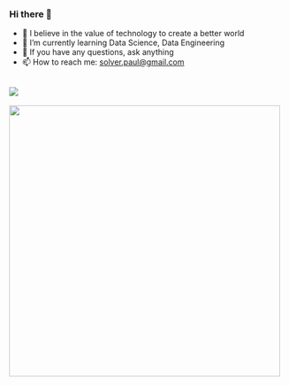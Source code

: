 ### Hi there 👋

- 🙏 I believe in the value of technology to create a better world
- 🌱 I’m currently learning Data Science, Data Engineering
- 💬 If you have any questions, ask anything
- 📫 How to reach me: solver.paul@gmail.com

<br/>

<!--
**Paul-scpark/Paul-scpark** is a ✨ _special_ ✨ repository because its `README.md` (this file) appears on your GitHub profile.

Here are some ideas to get you started:

- 🔭 I’m currently working on ...
- 🌱 I’m currently learning ...
- 👯 I’m looking to collaborate on ...
- 🤔 I’m looking for help with ...
- 💬 Ask me about ...
- 📫 How to reach me: ...
- 😄 Pronouns: ...
- ⚡ Fun fact: ...
-->

<a href="https://github.com/anuraghazra/github-readme-stats">
  <img align="center" src="https://github-readme-stats.vercel.app/api?username=Paul-scpark&hide=stars&count_private=true&show_icons=true&theme=dracula" />
</a>

<br/>
<br/>

<a href="https://github.com/anuraghazra/github-readme-stats">
  <img width="490" align="center" src="https://github-readme-stats.vercel.app/api/top-langs/?username=Paul-scpark&layout=compact" />
</a>
